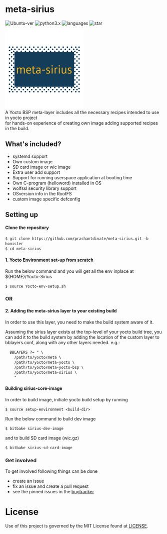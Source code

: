# meta-sirius
![Ubuntu-ver](https://img.shields.io/badge/Ubuntu%20ver-16.04-lightpink.svg?style=plastic&logo=linux)
![python3.x](https://img.shields.io/badge/python-3.x-orange.svg?style=plastic)
![languages](https://img.shields.io/badge/Supported%20lang-c,shell,bitbake-blue.svg?style=plastic)
![star](https://img.shields.io/static/v1?label=%F0%9F%8C%9F&message=If%20Useful&style=style=flat&color=BC4E99)

![meta-sirius](layer-logo.png) \
A Yocto BSP meta-layer includes all the necessary recipes intended to use in yocto project \
for hands-on experience of creating own image adding supported recipes in the build.


## What's included?

* systemd support
* Own custom image
* SD card image or wic image
* Extra user add support
* Support for running userspace application at booting time
* Own C-program (helloword) installed in OS
* wolfssl security library support
* OSversion info in the RootFS
* custom image specific defconfig

## Setting up

#### Clone the repository 

```
$ git clone https://github.com/prashantdivate/meta-sirius.git -b honister
$ cd meta-sirius
```
#### 1. Yocto Environment set-up from scratch

Run the below command and you will get all the env inplace at ${HOME}/Yocto-Sirius 
```
$ source Yocto-env-setup.sh
```
###                    OR 

#### 2. Adding the meta-sirius layer to your existing build

In order to use this layer, you need to make the build system aware of it.

Assuming the sirius layer exists at the top-level of your
yocto build tree, you can add it to the build system by adding the
location of the custom layer to bblayers.conf, along with any
other layers needed. e.g.:
```
  BBLAYERS ?= " \
    /path/to/yocto/meta \
    /path/to/yocto/meta-yocto \
    /path/to/yocto/meta-yocto-bsp \
    /path/to/yocto/meta-sirius \
    "
```
#### Building sirius-core-image

In order to build image, initiate yocto build setup by running 
```
$ source setup-environment <build-dir>
```
Run the below command to build dev image
```
$ bitbake sirius-dev-image
```
and to build SD card image (wic.gz)
```
$ bitbake sirius-sd-card-image
```

### Get involved

To get involved following things can be done

- create an issue
- fix an issue and create a pull request
- see the pinned issues in the [bugtracker](https://github.com/prashantdivate/meta-sirius/issues?q=is%3Aissue+is%3Aopen+sort%3Aupdated-desc)

# License
Use of this project is governed by the MIT License found at [LICENSE](./LICENSE).
